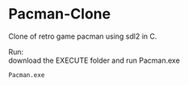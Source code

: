 # Pacman-Clone

Clone of retro game pacman using sdl2 in C.

Run:  
download the EXECUTE folder and run Pacman.exe  
```
Pacman.exe
```
